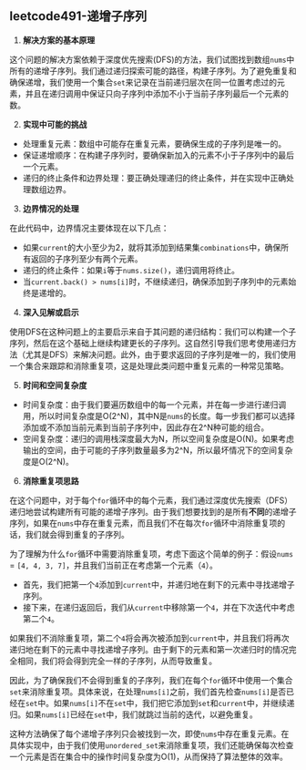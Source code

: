 ## leetcode491-递增子序列

1. **解决方案的基本原理**

这个问题的解决方案依赖于深度优先搜索(DFS)的方法，我们试图找到数组`nums`中所有的递增子序列。我们通过递归探索可能的路径，构建子序列。为了避免重复和确保递增，我们使用一个集合`set`来记录在当前递归层次在同一位置考虑过的元素，并且在递归调用中保证只向子序列中添加不小于当前子序列最后一个元素的数。

2. **实现中可能的挑战**

- 处理重复元素：数组中可能存在重复元素，要确保生成的子序列是唯一的。
- 保证递增顺序：在构建子序列时，要确保新加入的元素不小于子序列中的最后一个元素。
- 递归的终止条件和边界处理：要正确处理递归的终止条件，并在实现中正确处理数组边界。

3. **边界情况的处理**

在此代码中，边界情况主要体现在以下几点：
- 如果`current`的大小至少为2，就将其添加到结果集`combinations`中，确保所有返回的子序列至少有两个元素。
- 递归的终止条件：如果`i`等于`nums.size()`，递归调用将终止。
- 当`current.back() > nums[i]`时，不继续递归，确保添加到子序列中的元素始终是递增的。

4. **深入见解或启示**

使用DFS在这种问题上的主要启示来自于其问题的递归结构：我们可以构建一个子序列，然后在这个基础上继续构建更长的子序列。这自然引导我们思考使用递归方法（尤其是DFS）来解决问题。此外，由于要求返回的子序列是唯一的，我们使用一个集合来跟踪和消除重复项，这是处理此类问题中重复元素的一种常见策略。

5. **时间和空间复杂度**

- 时间复杂度：由于我们要遍历数组中的每一个元素，并在每一步进行递归调用，所以时间复杂度是O(2^N)，其中N是`nums`的长度。每一步我们都可以选择添加或不添加当前元素到当前子序列中，因此存在2^N种可能的组合。
- 空间复杂度：递归的调用栈深度最大为N，所以空间复杂度是O(N)。如果考虑输出的空间，由于可能的子序列数量最多为2^N，所以最坏情况下的空间复杂度是O(2^N)。


6. **消除重复项思路**

在这个问题中，对于每个`for`循环中的每个元素，我们通过深度优先搜索（DFS）递归地尝试构建所有可能的递增子序列。由于我们想要找到的是所有**不同**的递增子序列，如果在`nums`中存在重复元素，而且我们不在每次`for`循环中消除重复项的话，我们就会得到重复的子序列。

为了理解为什么`for`循环中需要消除重复项，考虑下面这个简单的例子：假设`nums` = `[4, 4, 3, 7]`，并且我们当前正在考虑第一个元素（`4`）。

- 首先，我们把第一个`4`添加到`current`中，并递归地在剩下的元素中寻找递增子序列。
- 接下来，在递归返回后，我们从`current`中移除第一个`4`，并在下次迭代中考虑第二个`4`。

如果我们不消除重复项，第二个`4`将会再次被添加到`current`中，并且我们将再次递归地在剩下的元素中寻找递增子序列。由于剩下的元素和第一次递归时的情况完全相同，我们将会得到完全一样的子序列，从而导致重复。

因此，为了确保我们不会得到重复的子序列，我们在每个`for`循环中使用一个集合`set`来消除重复项。具体来说，在处理`nums[i]`之前，我们首先检查`nums[i]`是否已经在`set`中。如果`nums[i]`不在`set`中，我们把它添加到`set`和`current`中，并继续递归。如果`nums[i]`已经在`set`中，我们就跳过当前的迭代，以避免重复。

这种方法确保了每个递增子序列只会被找到一次，即使`nums`中存在重复元素。在具体实现中，由于我们使用`unordered_set`来消除重复项，我们还能确保每次检查一个元素是否在集合中的操作时间复杂度为O(1)，从而保持了算法整体的效率。


